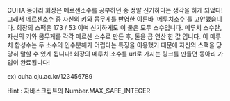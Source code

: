 CUHA 동아리 회장은 메르센소수를 공부하던 중 정말 신기하다는 생각을 하게 되었다!
그래서 메르센소수 중 자신의 키와 몸무게를 반영한 이른바 '메루치소수'를 고안했습니다.
회장의 스팩은 173 / 53 이며 신기하게도 이 둘은 모두 소수입니다.
메루치 소수란, 자신의 키와 몸무게를 각각 메르센 소수로 만든 후, 둘을 곱 연산 한 값 입니다.
이 메루치 합성수는 두 소수의 인수분해가 어렵다는 특징을 이용했기 때문에 자신의 스팩을 당당히 말할 수 있게 됩니다!
회장의 메루치 소수를 url로 가지는 링크를 만들면 동아리 가입이 완료됩니다!

ex) cuha.cju.ac.kr/123456789

Hint : 자바스크립트의 Number.MAX_SAFE_INTEGER 